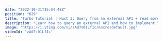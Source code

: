 ```yaml
---
date: "2022-10-31T16:04:48Z"
position: "029"
title: "Turbo Tutorial | Nuxt 3: Query from an external API + read more"
description: "Learn how to query an external API and how to implement \"read more\" functionality.\n\nFind the code for this tutorial here: https://github.com/Turbo-Tutorials/Nuxt3-turbos/tree/main/nuxt3-query-from-external-api\n\nVisit https://turbo-tutorials.dev/tutorials/nuxt-3-query-from-an-external-api-read-more/ for more info.\n\nBrowse more tutorials here: https://turbo-tutorials.dev"
image: "https://i.ytimg.com/vi/zAd7s01LfIc/maxresdefault.jpg"
videoId: "zAd7s01LfIc"
---
```


